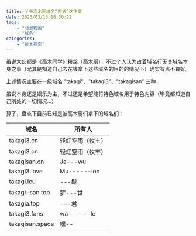 ```yaml
---
title: 关于高木圈域名“囤货”这件事
date: 2023/03/13 16:30:22
tags: 
    - "动漫粉圈"
    - "域名"
categories:
    - "技术探索"
---
```

虽说大伙都是《高木同学》粉丝（高木厨），不过个人认为占着域名行无关域名本身之事（尤其是知道自己去花钱拿下这些域名的目的的情况下）确实有点不算好。

上述情况主要在一级域名 "takagi"、"takagi3"、"takagisan" 三种，

虽说本身还是娱乐为主，不过还是希望能将特色域名用于特色内容（毕竟都知道自己所处的一切情况...）

算了，盘点下目前已知是被高木厨们拿下的域名们：

| 域名           | 所有人                       |
| -------------- | ---------------------------- |
| takagi3.cn     | 轻虹空雨（牧丰）                         |
| takagi3.cn     | 轻虹空雨（牧丰）                         |
| takagisan.cn   | Ja---wu                       |
| takagi3.love   | Mu------ion                  |
| takagi.icu     | ---鬆                         |
| takagi-san.top | 梦---世                       |
| takagia.top | ---君                       |
| takagi3.fans | wa------le                       |
| takagisan.space | 嘿--    |
